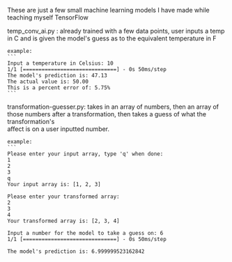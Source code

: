 These are just a few small machine learning models I have made while teaching myself TensorFlow

temp_conv_ai.py : 
    already trained with a few data points, user inputs a temp in C and is given the model's guess as to the equivalent temperature in F
    
    example:
    ```
    Input a temperature in Celsius: 10
    1/1 [==============================] - 0s 50ms/step
    The model's prediction is: 47.13
    The actual value is: 50.00
    This is a percent error of: 5.75%
    ```
    
transformation-guesser.py:
    takes in an array of numbers, then an array of those numbers after a transformation, then takes a guess of what the transformation's   
    affect is on a user inputted number.

    example:
    ```
    Please enter your input array, type 'q' when done: 
    1
    2
    3
    q
    Your input array is: [1, 2, 3]
    
    Please enter your transformed array: 
    2
    3
    4
    Your transformed array is: [2, 3, 4]

    Input a number for the model to take a guess on: 6
    1/1 [==============================] - 0s 50ms/step
    
    The model's prediction is: 6.999999523162842
